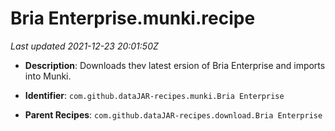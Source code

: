 # Bria Enterprise.munki.recipe

_Last updated 2021-12-23 20:01:50Z_

- **Description**: Downloads thev latest ersion of Bria Enterprise and imports into Munki.

- **Identifier**: `com.github.dataJAR-recipes.munki.Bria Enterprise`

- **Parent Recipes**: `com.github.dataJAR-recipes.download.Bria Enterprise`
